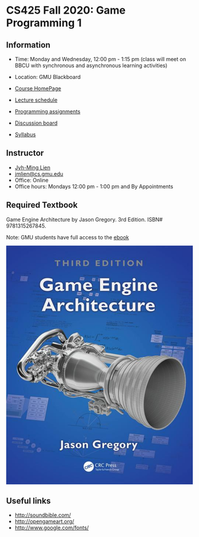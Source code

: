 # CS425 Fall 2020: Game Programming 1


## Information
- Time: Monday and Wednesday, 12:00 pm - 1:15 pm (class will meet on BBCU with synchronous and asynchronous learning activities)
- Location: GMU Blackboard

- [Course HomePage](https://github.com/jmlien/CS425-2020)
- [Lecture schedule](lectures)
- [Programming assignments](assignments)
- [Discussion board](https://piazza.com/class/ke6j1cc6db6616)
- [Syllabus](https://cs.gmu.edu/media/syllabi/Fall2020/CS_425LienJ001.html)

## Instructor

- [Jyh-Ming Lien](http://cs.gmu.edu/~jmlien)
- jmlien@cs.gmu.edu
- Office: Online
- Office hours: Mondays 12:00 pm - 1:00 pm and By Appointments

## Required Textbook

Game Engine Architecture by Jason Gregory. 3rd Edition. ISBN# 9781315267845.

Note: GMU students have full access to the [ebook](https://www-taylorfrancis-com.mutex.gmu.edu/books/9781315267845)

![Textbook](lectures/textbook.jpg "Textbook")


## Useful links
- http://soundbible.com/
- http://opengameart.org/
- http://www.google.com/fonts/
